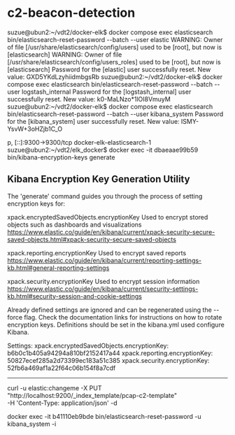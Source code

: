 # c2-beacon-detection


suzue@ubun2:~/vdt2/docker-elk$ docker compose exec elasticsearch bin/elasticsearch-reset-password --batch --user elastic
WARNING: Owner of file [/usr/share/elasticsearch/config/users] used to be [root], but now is [elasticsearch]
WARNING: Owner of file [/usr/share/elasticsearch/config/users_roles] used to be [root], but now is [elasticsearch]
Password for the [elastic] user successfully reset.
New value: GXD5YKdLzyhiidmbgsRb
suzue@ubun2:~/vdt2/docker-elk$ docker compose exec elasticsearch bin/elasticsearch-reset-password --batch --user logstash_internal
Password for the [logstash_internal] user successfully reset.
New value: k0-MaLNzo*1lOI8VmuyM
suzue@ubun2:~/vdt2/docker-elk$ docker compose exec elasticsearch bin/elasticsearch-reset-password --batch --user kibana_system
Password for the [kibana_system] user successfully reset.
New value: ISMY-YsvW+3oHZjb1C_O


p, [::]:9300->9300/tcp                                                                                                     docker-elk-elasticsearch-1
suzue@ubun2:~/vdt2/elk_docker$ docker exec -it dbaeaae99b59 bin/kibana-encryption-keys generate
## Kibana Encryption Key Generation Utility

The 'generate' command guides you through the process of setting encryption keys for:

xpack.encryptedSavedObjects.encryptionKey
    Used to encrypt stored objects such as dashboards and visualizations
    https://www.elastic.co/guide/en/kibana/current/xpack-security-secure-saved-objects.html#xpack-security-secure-saved-objects

xpack.reporting.encryptionKey
    Used to encrypt saved reports
    https://www.elastic.co/guide/en/kibana/current/reporting-settings-kb.html#general-reporting-settings

xpack.security.encryptionKey
    Used to encrypt session information
    https://www.elastic.co/guide/en/kibana/current/security-settings-kb.html#security-session-and-cookie-settings

Already defined settings are ignored and can be regenerated using the --force flag.  Check the documentation links for instructions on how to rotate encryption keys.
Definitions should be set in the kibana.yml used configure Kibana.

Settings:
xpack.encryptedSavedObjects.encryptionKey: b6b0c1b405a94294a810bf2152417a44
xpack.reporting.encryptionKey: 50827ecef285a2d73399ec183a51c385
xpack.security.encryptionKey: 52fb6a469af1a22f64c06b154f8a7cdf

--------

curl -u elastic:changeme -X PUT "http://localhost:9200/_index_template/pcap-c2-template" \
-H 'Content-Type: application/json' -d <file>

docker exec -it b41110eb9bde bin/elasticsearch-reset-password -u kibana_system -i